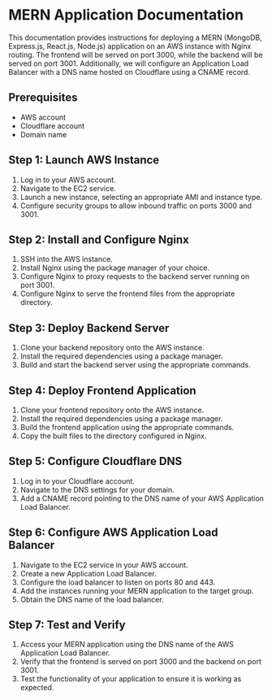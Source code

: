 # MERN Application Documentation

This documentation provides instructions for deploying a MERN (MongoDB, Express.js, React.js, Node.js) application on an AWS instance with Nginx routing. The frontend will be served on port 3000, while the backend will be served on port 3001. Additionally, we will configure an Application Load Balancer with a DNS name hosted on Cloudflare using a CNAME record.

## Prerequisites
- AWS account
- Cloudflare account
- Domain name

## Step 1: Launch AWS Instance
1. Log in to your AWS account.
2. Navigate to the EC2 service.
3. Launch a new instance, selecting an appropriate AMI and instance type.
4. Configure security groups to allow inbound traffic on ports 3000 and 3001.

## Step 2: Install and Configure Nginx
1. SSH into the AWS instance.
2. Install Nginx using the package manager of your choice.
3. Configure Nginx to proxy requests to the backend server running on port 3001.
4. Configure Nginx to serve the frontend files from the appropriate directory.

## Step 3: Deploy Backend Server
1. Clone your backend repository onto the AWS instance.
2. Install the required dependencies using a package manager.
3. Build and start the backend server using the appropriate commands.

## Step 4: Deploy Frontend Application
1. Clone your frontend repository onto the AWS instance.
2. Install the required dependencies using a package manager.
3. Build the frontend application using the appropriate commands.
4. Copy the built files to the directory configured in Nginx.

## Step 5: Configure Cloudflare DNS
1. Log in to your Cloudflare account.
2. Navigate to the DNS settings for your domain.
3. Add a CNAME record pointing to the DNS name of your AWS Application Load Balancer.

## Step 6: Configure AWS Application Load Balancer
1. Navigate to the EC2 service in your AWS account.
2. Create a new Application Load Balancer.
3. Configure the load balancer to listen on ports 80 and 443.
4. Add the instances running your MERN application to the target group.
5. Obtain the DNS name of the load balancer.

## Step 7: Test and Verify
1. Access your MERN application using the DNS name of the AWS Application Load Balancer.
2. Verify that the frontend is served on port 3000 and the backend on port 3001.
3. Test the functionality of your application to ensure it is working as expected.
